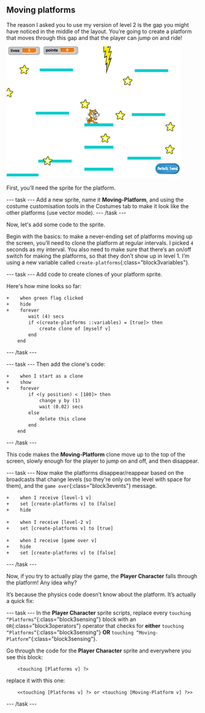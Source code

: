 ## Moving platforms

The reason I asked you to use my version of level 2 is the gap you might have noticed in the middle of the layout. You’re going to create a platform that moves through this gap and that the player can jump on and ride!

![Another level with different platforms](images/movingPlatforms.png)

First, you’ll need the sprite for the platform.

\--- task \--- Add a new sprite, name it **Moving-Platform**, and using the costume customisation tools in the Costumes tab to make it look like the other platforms \(use vector mode\). \--- /task \---

Now, let's add some code to the sprite.

Begin with the basics: to make a never-ending set of platforms moving up the screen, you’ll need to clone the platform at regular intervals. I picked `4` seconds as my interval. You also need to make sure that there’s an on/off switch for making the platforms, so that they don’t show up in level 1. I’m using a new variable called `create-platforms`{:class="block3variables"}.

\--- task \--- Add code to create clones of your platform sprite.

Here's how mine looks so far:

```blocks3
+    when green flag clicked
+    hide
+    forever
        wait (4) secs
        if <(create-platforms ::variables) = [true]> then
            create clone of [myself v]
        end
    end
```

\--- /task \---

\--- task \--- Then add the clone's code:

```blocks3
+    when I start as a clone
+    show
+    forever
        if <(y position) < [180]> then
            change y by (1)
            wait (0.02) secs
        else
            delete this clone
        end
    end
```

\--- /task \---

This code makes the **Moving-Platform** clone move up to the top of the screen, slowly enough for the player to jump on and off, and then disappear.

\--- task \--- Now make the platforms disappear/reappear based on the broadcasts that change levels (so they're only on the level with space for them), and the `game over`{:class="block3events"} message.

```blocks3
+    when I receive [level-1 v]
+    set [create-platforms v] to [false]
+    hide

+    when I receive [level-2 v]
+    set [create-platforms v] to [true]

+    when I receive [game over v]
+    hide
+    set [create-platforms v] to [false]
```

\--- /task \---

Now, if you try to actually play the game, the **Player Character** falls through the platform! Any idea why?

It’s because the physics code doesn’t know about the platform. It’s actually a quick fix:

\--- task \--- In the **Player Character** sprite scripts, replace every `touching “Platforms”`{:class="block3sensing"} block with an `OR`{:class="block3operators"} operator that checks for **either** `touching “Platforms”`{:class="block3sensing"} **OR** `touching “Moving-Platform”`{:class="block3sensing"}.

Go through the code for the **Player Character** sprite and everywhere you see this block:

```blocks3
    <touching [Platforms v] ?>
```

replace it with this one:

```blocks3
    <<touching [Platforms v] ?> or <touching [Moving-Platform v] ?>>
```

\--- /task \---
